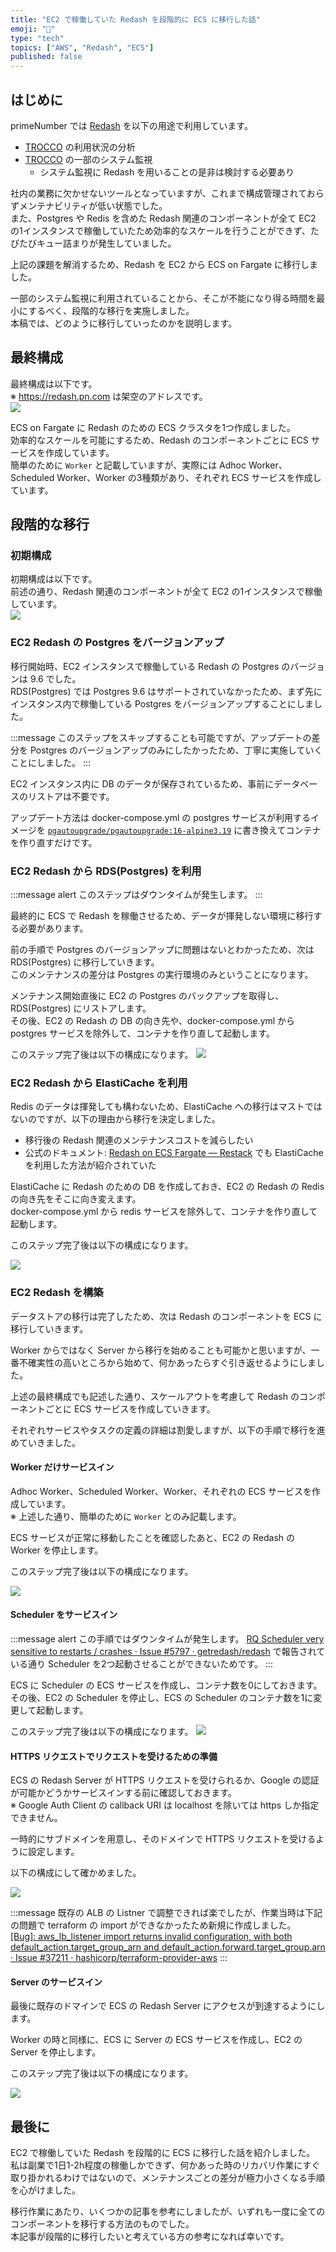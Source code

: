 ```yaml
---
title: "EC2 で稼働していた Redash を段階的に ECS に移行した話"
emoji: "🍣"
type: "tech"
topics: ["AWS", "Redash", "ECS"]
published: false
---
```


## はじめに

primeNumber では [Redash](https://github.com/getredash/redash) を以下の用途で利用しています。

- [TROCCO](https://trocco.io/lp/index.html) の利用状況の分析
- [TROCCO](https://trocco.io/lp/index.html) の一部のシステム監視
  - システム監視に Redash を用いることの是非は検討する必要あり

社内の業務に欠かせないツールとなっていますが、これまで構成管理されておらずメンテナビリティが低い状態でした。  
また、Postgres や Redis を含めた Redash 関連のコンポーネントが全て EC2 の1インスタンスで稼働していたため効率的なスケールを行うことができず、たびたびキュー詰まりが発生していました。

上記の課題を解消するため、Redash を EC2 から ECS on Fargate に移行しました。

一部のシステム監視に利用されていることから、そこが不能になり得る時間を最小にするべく、段階的な移行を実施しました。  
本稿では、どのように移行していったのかを説明します。

## 最終構成

最終構成は以下です。  
※ https://redash.pn.com は架空のアドレスです。  
![](https://storage.googleapis.com/zenn-user-upload/4119dcc47deb-20241120.png)

ECS on Fargate に Redash のための ECS クラスタを1つ作成しました。  
効率的なスケールを可能にするため、Redash のコンポーネントごとに ECS サービスを作成しています。  
簡単のために `Worker` と記載していますが、実際には Adhoc Worker、Scheduled Worker、Worker の3種類があり、それぞれ ECS サービスを作成しています。

## 段階的な移行

### 初期構成

初期構成は以下です。  
前述の通り、Redash 関連のコンポーネントが全て EC2 の1インスタンスで稼働しています。  
![](https://storage.googleapis.com/zenn-user-upload/7c72d7c5b88b-20241120.png)

### EC2 Redash の Postgres をバージョンアップ

移行開始時、EC2 インスタンスで稼働している Redash の Postgres のバージョンは 9.6 でした。  
RDS(Postgres) では Postgres 9.6 はサポートされていなかったため、まず先にインスタンス内で稼働している Postgres をバージョンアップすることにしました。

:::message
このステップをスキップすることも可能ですが、アップデートの差分を Postgres のバージョンアップのみにしたかったため、丁寧に実施していくことにしました。
:::

EC2 インスタンス内に DB のデータが保存されているため、事前にデータベースのリストアは不要です。

アップデート方法は docker-compose.yml の postgres サービスが利用するイメージを [`pgautoupgrade/pgautoupgrade:16-alpine3.19`](https://hub.docker.com/layers/library/postgres/16-alpine3.19/images/sha256-92c004cd63270fa5f9f55960c73552fc4b2d429de96f2dce7e69636769b6f8f8?context=explore) に書き換えてコンテナを作り直すだけです。

### EC2 Redash から RDS(Postgres) を利用

:::message alert
このステップはダウンタイムが発生します。
:::

最終的に ECS で Redash を稼働させるため、データが揮発しない環境に移行する必要があります。

前の手順で Postgres のバージョンアップに問題はないとわかったため、次は RDS(Postgres) に移行していきます。  
このメンテナンスの差分は Postgres の実行環境のみということになります。

メンテナンス開始直後に EC2 の Postgres のバックアップを取得し、RDS(Postgres) にリストアします。  
その後、EC2 の Redash の DB の向き先や、docker-compose.yml から postgres サービスを除外して、コンテナを作り直して起動します。

このステップ完了後は以下の構成になります。
![](https://storage.googleapis.com/zenn-user-upload/8dd70f0c0908-20241202.png)

### EC2 Redash から ElastiCache を利用

Redis のデータは揮発しても構わないため、ElastiCache への移行はマストではないのですが、以下の理由から移行を決定しました。

- 移行後の Redash 関連のメンテナンスコストを減らしたい
- 公式のドキュメント: [Redash on ECS Fargate — Restack](https://www.restack.io/docs/redash-knowledge-redash-ecs-fargate-integration) でも ElastiCache を利用した方法が紹介されていた

ElastiCache に Redash のための DB を作成しておき、EC2 の Redash の Redis の向き先をそこに向き変えます。  
docker-compose.yml から redis サービスを除外して、コンテナを作り直して起動します。

このステップ完了後は以下の構成になります。

![](https://storage.googleapis.com/zenn-user-upload/744472331dac-20241202.png)

### EC2 Redash を構築

データストアの移行は完了したため、次は Redash のコンポーネントを ECS に移行していきます。

Worker からではなく Server から移行を始めることも可能かと思いますが、一番不確実性の高いところから始めて、何かあったらすぐ引き返せるようにしました。

上述の最終構成でも記述した通り、スケールアウトを考慮して Redash のコンポーネントごとに ECS サービスを作成していきます。

それぞれサービスやタスクの定義の詳細は割愛しますが、以下の手順で移行を進めていきました。

#### Worker だけサービスイン

Adhoc Worker、Scheduled Worker、Worker、それぞれの ECS サービスを作成しています。  
※ 上述した通り、簡単のために `Worker` とのみ記載します。

ECS サービスが正常に移動したことを確認したあと、EC2 の Redash の Worker を停止します。

このステップ完了後は以下の構成になります。

![](https://storage.googleapis.com/zenn-user-upload/71f2d4c85baa-20241202.png)

#### Scheduler をサービスイン

:::message alert
この手順ではダウンタイムが発生します。
[RQ Scheduler very sensitive to restarts / crashes · Issue \#5797 · getredash/redash](https://github.com/getredash/redash/issues/5797) で報告されている通り Scheduler を2つ起動させることができないためです。
:::

ECS に Scheduler の ECS サービスを作成し、コンテナ数を0にしておきます。  
その後、EC2 の Scheduler を停止し、ECS の Scheduler のコンテナ数を1に変更して起動します。

このステップ完了後は以下の構成になります。
![](https://storage.googleapis.com/zenn-user-upload/855ee37be4ca-20241203.png)

#### HTTPS リクエストでリクエストを受けるための準備

ECS の Redash Server が HTTPS リクエストを受けられるか、Google の認証が可能かどうかサービスインする前に確認しておきます。  
※ Google Auth Client の callback URI は localhost を除いては https しか指定できません。

一時的にサブドメインを用意し、そのドメインで HTTPS リクエストを受けるように設定します。

以下の構成にして確かめました。

![](https://storage.googleapis.com/zenn-user-upload/7e6de65d5066-20241203.png)

:::message
既存の ALB の Listner で調整できれば楽でしたが、作業当時は下記の問題で terraform の import ができなかったため新規に作成しました。  
[\[Bug\]: aws_lb_listener import returns invalid configuration, with both default_action\.target_group_arn and default_action\.forward\.target_group\.arn · Issue \#37211 · hashicorp/terraform\-provider\-aws](https://github.com/hashicorp/terraform-provider-aws/issues/37211)
:::

#### Server のサービスイン

最後に既存のドマインで ECS の Redash Server にアクセスが到達するようにします。

Worker の時と同様に、ECS に Server の ECS サービスを作成し、EC2 の Server を停止します。

このステップ完了後は以下の構成になります。

![](https://storage.googleapis.com/zenn-user-upload/3838f5a1f8e2-20241203.png)

## 最後に

EC2 で稼働していた Redash を段階的に ECS に移行した話を紹介しました。  
私は副業で1日1-2h程度の稼働しかできず、何かあった時のリカバリ作業にすぐ取り掛かれるわけではないので、メンテナンスごとの差分が極力小さくなる手順を心がけました。

移行作業にあたり、いくつかの記事を参考にしましたが、いずれも一度に全てのコンポーネントを移行する方法のものでした。  
本記事が段階的に移行したいと考えている方の参考になれば幸いです。
